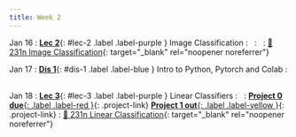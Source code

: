 ```yaml
---
title: Week 2
---
```


Jan 16
: [**Lec 2**](#lec-2){: #lec-2 .label .label-purple } Image Classification
  : &nbsp;
: &nbsp;
  : [📖 231n Image Classification](https://cs231n.github.io/classification/){: target="_blank" rel="noopener noreferrer"}


Jan 17
: [**Dis 1**](#dis-1){: #dis-1 .label .label-blue } Intro to Python, Pytorch and Colab
  : &nbsp;


Jan 18
: [**Lec 3**](#lec-3){: #lec-3 .label .label-purple } Linear Classifiers
  : &nbsp;
: [**Project 0 due**{: .label .label-red }](/syllabus/#programming-projects){: .project-link} [**Project 1 out**{: .label .label-yellow }](/syllabus/#programming-projects){: .project-link}
  : [📖 231n Linear Classification](https://cs231n.github.io/linear-classify/){: target="_blank" rel="noopener noreferrer"}

